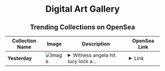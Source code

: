 <div align="center">

# Digital Art Gallery

## Trending Collections on OpenSea

| Collection Name                       | Image                                                                                     | Description                       | OpenSea Link                                                                                          |
|---------------------------------------|-------------------------------------------------------------------------------------------|-----------------------------------|--------------------------------------------------------------------------------------------------------|
| **Yesterday** | ![Image](https://i.seadn.io/s/raw/files/0245542c3a3a643c4969648eb6650d9c.jpg?w=500&auto=format?w=200&auto=format) | <details><summary>Witness angela hit lucy lock a...</summary>Witness angela hit lucy lock affects subsequently economics</details> | <details><summary>Link</summary>[Yesterday](https://opensea.io/collection/yesterday-19)</details> |

</div>